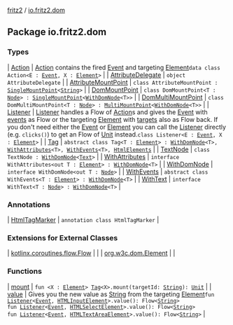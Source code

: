 [fritz2](../index.md) / [io.fritz2.dom](./index.md)

## Package io.fritz2.dom

### Types

| [Action](-action/index.md) | [Action](-action/index.md) contains the fired [Event](https://kotlinlang.org/api/latest/jvm/stdlib/org.w3c.dom.events/-event/index.html) and targeting [Element](https://kotlinlang.org/api/latest/jvm/stdlib/org.w3c.dom/-element/index.html)`data class Action<E : `[`Event`](https://kotlinlang.org/api/latest/jvm/stdlib/org.w3c.dom.events/-event/index.html)`, X : `[`Element`](https://kotlinlang.org/api/latest/jvm/stdlib/org.w3c.dom/-element/index.html)`>` |
| [AttributeDelegate](-attribute-delegate/index.md) | `object AttributeDelegate` |
| [AttributeMountPoint](-attribute-mount-point/index.md) | `class AttributeMountPoint : `[`SingleMountPoint`](../io.fritz2.binding/-single-mount-point/index.md)`<`[`String`](https://kotlinlang.org/api/latest/jvm/stdlib/kotlin/-string/index.html)`>` |
| [DomMountPoint](-dom-mount-point/index.md) | `class DomMountPoint<T : `[`Node`](https://kotlinlang.org/api/latest/jvm/stdlib/org.w3c.dom/-node/index.html)`> : `[`SingleMountPoint`](../io.fritz2.binding/-single-mount-point/index.md)`<`[`WithDomNode`](-with-dom-node/index.md)`<T>>` |
| [DomMultiMountPoint](-dom-multi-mount-point/index.md) | `class DomMultiMountPoint<T : `[`Node`](https://kotlinlang.org/api/latest/jvm/stdlib/org.w3c.dom/-node/index.html)`> : `[`MultiMountPoint`](../io.fritz2.binding/-multi-mount-point/index.md)`<`[`WithDomNode`](-with-dom-node/index.md)`<T>>` |
| [Listener](-listener/index.md) | [Listener](-listener/index.md) handles a Flow of [Action](-action/index.md)s and gives the [Event](https://kotlinlang.org/api/latest/jvm/stdlib/org.w3c.dom.events/-event/index.html) with [events](-listener/events.md) as Flow or the targeting [Element](https://kotlinlang.org/api/latest/jvm/stdlib/org.w3c.dom/-element/index.html) with [targets](-listener/targets.md) also as Flow back. If you don't need either the [Event](https://kotlinlang.org/api/latest/jvm/stdlib/org.w3c.dom.events/-event/index.html) or [Element](https://kotlinlang.org/api/latest/jvm/stdlib/org.w3c.dom/-element/index.html) you can call the [Listener](-listener/index.md) directly (e.g. `clicks()`) to get an Flow of [Unit](https://kotlinlang.org/api/latest/jvm/stdlib/kotlin/-unit/index.html) instead.`class Listener<E : `[`Event`](https://kotlinlang.org/api/latest/jvm/stdlib/org.w3c.dom.events/-event/index.html)`, X : `[`Element`](https://kotlinlang.org/api/latest/jvm/stdlib/org.w3c.dom/-element/index.html)`>` |
| [Tag](-tag/index.md) | `abstract class Tag<T : `[`Element`](https://kotlinlang.org/api/latest/jvm/stdlib/org.w3c.dom/-element/index.html)`> : `[`WithDomNode`](-with-dom-node/index.md)`<T>, `[`WithAttributes`](-with-attributes/index.md)`<T>, `[`WithEvents`](-with-events/index.md)`<T>, `[`HtmlElements`](../io.fritz2.dom.html/-html-elements/index.md) |
| [TextNode](-text-node/index.md) | `class TextNode : `[`WithDomNode`](-with-dom-node/index.md)`<`[`Text`](https://kotlinlang.org/api/latest/jvm/stdlib/org.w3c.dom/-text/index.html)`>` |
| [WithAttributes](-with-attributes/index.md) | `interface WithAttributes<out T : `[`Element`](https://kotlinlang.org/api/latest/jvm/stdlib/org.w3c.dom/-element/index.html)`> : `[`WithDomNode`](-with-dom-node/index.md)`<T>` |
| [WithDomNode](-with-dom-node/index.md) | `interface WithDomNode<out T : `[`Node`](https://kotlinlang.org/api/latest/jvm/stdlib/org.w3c.dom/-node/index.html)`>` |
| [WithEvents](-with-events/index.md) | `abstract class WithEvents<T : `[`Element`](https://kotlinlang.org/api/latest/jvm/stdlib/org.w3c.dom/-element/index.html)`> : `[`WithDomNode`](-with-dom-node/index.md)`<T>` |
| [WithText](-with-text/index.md) | `interface WithText<T : `[`Node`](https://kotlinlang.org/api/latest/jvm/stdlib/org.w3c.dom/-node/index.html)`> : `[`WithDomNode`](-with-dom-node/index.md)`<T>` |

### Annotations

| [HtmlTagMarker](-html-tag-marker/index.md) | `annotation class HtmlTagMarker` |

### Extensions for External Classes

| [kotlinx.coroutines.flow.Flow](kotlinx.coroutines.flow.-flow/index.md) |  |
| [org.w3c.dom.Element](org.w3c.dom.-element/index.md) |  |

### Functions

| [mount](mount.md) | `fun <X : `[`Element`](https://kotlinlang.org/api/latest/jvm/stdlib/org.w3c.dom/-element/index.html)`> `[`Tag`](-tag/index.md)`<X>.mount(targetId: `[`String`](https://kotlinlang.org/api/latest/jvm/stdlib/kotlin/-string/index.html)`): `[`Unit`](https://kotlinlang.org/api/latest/jvm/stdlib/kotlin/-unit/index.html) |
| [value](value.md) | Gives you the new value as [String](https://kotlinlang.org/api/latest/jvm/stdlib/kotlin/-string/index.html) from the targeting [Element](https://kotlinlang.org/api/latest/jvm/stdlib/org.w3c.dom/-element/index.html)`fun `[`Listener`](-listener/index.md)`<`[`Event`](https://kotlinlang.org/api/latest/jvm/stdlib/org.w3c.dom.events/-event/index.html)`, `[`HTMLInputElement`](https://kotlinlang.org/api/latest/jvm/stdlib/org.w3c.dom/-h-t-m-l-input-element/index.html)`>.value(): Flow<`[`String`](https://kotlinlang.org/api/latest/jvm/stdlib/kotlin/-string/index.html)`>`<br>`fun `[`Listener`](-listener/index.md)`<`[`Event`](https://kotlinlang.org/api/latest/jvm/stdlib/org.w3c.dom.events/-event/index.html)`, `[`HTMLSelectElement`](https://kotlinlang.org/api/latest/jvm/stdlib/org.w3c.dom/-h-t-m-l-select-element/index.html)`>.value(): Flow<`[`String`](https://kotlinlang.org/api/latest/jvm/stdlib/kotlin/-string/index.html)`>`<br>`fun `[`Listener`](-listener/index.md)`<`[`Event`](https://kotlinlang.org/api/latest/jvm/stdlib/org.w3c.dom.events/-event/index.html)`, `[`HTMLTextAreaElement`](https://kotlinlang.org/api/latest/jvm/stdlib/org.w3c.dom/-h-t-m-l-text-area-element/index.html)`>.value(): Flow<`[`String`](https://kotlinlang.org/api/latest/jvm/stdlib/kotlin/-string/index.html)`>` |

